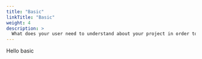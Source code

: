 ```yaml
---
title: "Basic"
linkTitle: "Basic"
weight: 4
description: >
  What does your user need to understand about your project in order to use it - or potentially contribute to it? 
---
```

Hello basic
